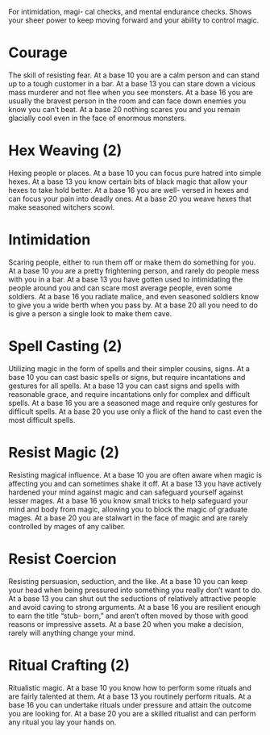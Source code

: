 For intimidation, magi- cal checks, and mental endurance checks. Shows your sheer power to keep moving forward and your ability to control magic.

# Courage
The skill of resisting fear. At a base 10 you are a calm person and can stand up to a tough customer in a bar. At a base 13 you can stare down a vicious mass murderer and not flee when you see monsters. At a base 16 you are usually the bravest person in the room and can face down enemies you know you can’t beat. At a base 20 nothing scares you and you remain glacially cool even in the face of enormous monsters.

# Hex Weaving (2)
Hexing people or places. At a base 10 you can focus pure hatred into simple hexes. At a base 13 you know certain bits of black magic that allow your hexes to take hold better. At a base 16 you are well- versed in hexes and can focus your pain into deadly ones. At a base 20 you weave hexes that make seasoned witchers scowl.

# Intimidation
Scaring people, either to run them off or make them do something for you. At a base 10 you are a pretty frightening person, and rarely do people mess with you in a bar. At a base 13 you have gotten used to intimidating the people around you and can scare most average people, even some soldiers. At a base 16 you radiate malice, and even seasoned soldiers know to give you a wide berth when you pass by. At a base 20 all you need to do is give a person a single look to make them cave.
# Spell Casting (2)
Utilizing magic in the form of spells and their simpler cousins, signs. At a base 10 you can cast basic spells or signs, but require incantations and gestures for all spells. At a base 13 you can cast signs and spells with reasonable grace, and require incantations only for complex and difficult spells. At a base 16 you are a seasoned mage and require only gestures for difficult spells. At a base 20 you use only a flick of the hand to cast even the most difficult spells.

# Resist Magic (2)
Resisting magical influence. At a base 10 you are often aware when magic is affecting you and can sometimes shake it off. At a base 13 you have actively hardened your mind against magic and can safeguard yourself against lesser mages. At a base 16 you know small tricks to help safeguard your mind and body from magic, allowing you to block the magic of graduate mages. At a base 20 you are stalwart in the face of magic and are rarely controlled by mages of any caliber.

# Resist Coercion
Resisting persuasion, seduction, and the like. At a base 10 you can keep your head when being pressured into something you really don’t want to do. At a base 13 you can shut out the seductions of relatively attractive people and avoid caving to strong arguments. At a base 16 you are resilient enough to earn the title “stub- born,” and aren’t often moved by those with good reasons or impressive assets. At a base 20 when you make a decision, rarely will anything change your mind.

# Ritual Crafting (2)
Ritualistic magic. At a base 10 you know how to perform some rituals and are fairly talented at them. At a base 13 you routinely perform rituals. At a base 16 you can undertake rituals under pressure and attain the outcome you are looking for. At a base 20 you are a skilled ritualist and can perform any ritual you lay your hands on.